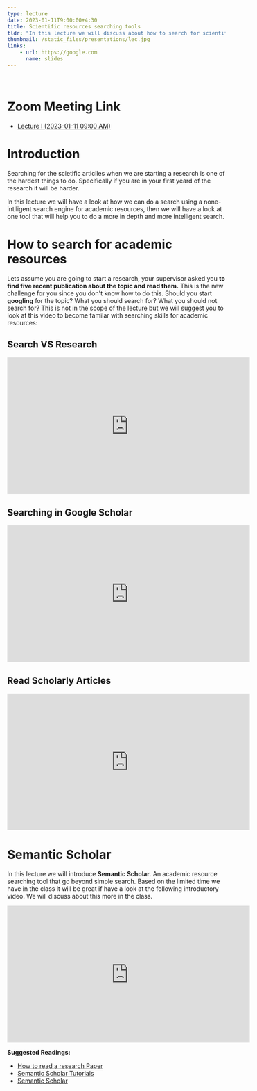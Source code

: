 ```yaml
---
type: lecture
date: 2023-01-11T9:00:00+4:30
title: Scientific resources searching tools
tldr: "In this lecture we will discuss about how to search for scientific resources."
thumbnail: /static_files/presentations/lec.jpg
links: 
    - url: https://google.com
      name: slides
---
```


<br/> 

# Zoom Meeting Link

- [Lecture I (2023-01-11 09:00 AM)](https://mcmaster.zoom.us/j/5561269267)

# Introduction

Searching for the scietific articiles when we are starting a research
is one of the hardest things to do. Specifically if you are in your first
yeard of the research it will be harder. 

In this lecture we will have a look at how we can do a search using a none-intlligent
search engine for academic resources, then we will have a look at one tool that will
help you to do a more in depth and more intelligent search.

# How to search for academic resources

Lets assume you are going to start a research, your supervisor asked you **to
find five recent publication about the topic and read them.** This is the new challenge
for you since you don't know how to do this. Should you start **googling** for the topic?
What you should search for? What you should not search for? This is not in the scope of the
lecture but we will suggest you to look at this video to become familar with searching skills
for academic resources:

## Search VS Research

<iframe width="560" height="315" src="https://www.youtube.com/embed/minZ0ABVqyk?si=c2_3SjlCxXH0T5aw" title="YouTube video player" frameborder="0" allow="accelerometer; autoplay; clipboard-write; encrypted-media; gyroscope; picture-in-picture; web-share" allowfullscreen></iframe>

## Searching in Google Scholar

<iframe width="560" height="315" src="https://www.youtube.com/embed/WsTPZItV3No?si=6WS8TBW2FUlIJYbR" title="YouTube video player" frameborder="0" allow="accelerometer; autoplay; clipboard-write; encrypted-media; gyroscope; picture-in-picture; web-share" allowfullscreen></iframe>

## Read Scholarly Articles

<iframe width="560" height="315" src="https://www.youtube.com/embed/Oq6RiJLlzlk?si=TfG2808MN6RjFg8C" title="YouTube video player" frameborder="0" allow="accelerometer; autoplay; clipboard-write; encrypted-media; gyroscope; picture-in-picture; web-share" allowfullscreen></iframe>


# Semantic Scholar

In this lecture we will introduce **Semantic Scholar**. An academic resource searching tool
that go beyond simple search. Based on the limited time we have in the class it will be great if
have a look at the following introductory video. We will discuss about this more in the class.

<iframe width="560" height="315" src="https://www.youtube.com/embed/U25ZhuokyG4?si=e8Fv5c9KfLljtQQY" title="YouTube video player" frameborder="0" allow="accelerometer; autoplay; clipboard-write; encrypted-media; gyroscope; picture-in-picture; web-share" allowfullscreen></iframe>

**Suggested Readings:**
- [How to read a research Paper](https://www.eecs.harvard.edu/~michaelm/postscripts/ReadPaper.pdf)
- [Semantic Scholar Tutorials](https://www.semanticscholar.org/product/tutorials)
- [Semantic Scholar](https://www.researchgate.net/publication/322459826_Semantic_Scholar)
